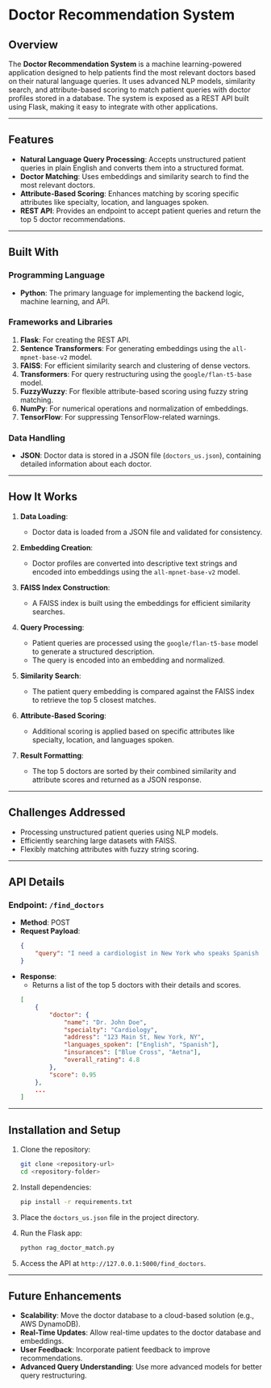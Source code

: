 # Doctor Recommendation System

## Overview
The **Doctor Recommendation System** is a machine learning-powered application designed to help patients find the most relevant doctors based on their natural language queries. It uses advanced NLP models, similarity search, and attribute-based scoring to match patient queries with doctor profiles stored in a database. The system is exposed as a REST API built using Flask, making it easy to integrate with other applications.

---

## Features
- **Natural Language Query Processing**: Accepts unstructured patient queries in plain English and converts them into a structured format.
- **Doctor Matching**: Uses embeddings and similarity search to find the most relevant doctors.
- **Attribute-Based Scoring**: Enhances matching by scoring specific attributes like specialty, location, and languages spoken.
- **REST API**: Provides an endpoint to accept patient queries and return the top 5 doctor recommendations.

---

## Built With
### **Programming Language**
- **Python**: The primary language for implementing the backend logic, machine learning, and API.

### **Frameworks and Libraries**
1. **Flask**: For creating the REST API.
2. **Sentence Transformers**: For generating embeddings using the `all-mpnet-base-v2` model.
3. **FAISS**: For efficient similarity search and clustering of dense vectors.
4. **Transformers**: For query restructuring using the `google/flan-t5-base` model.
5. **FuzzyWuzzy**: For flexible attribute-based scoring using fuzzy string matching.
6. **NumPy**: For numerical operations and normalization of embeddings.
7. **TensorFlow**: For suppressing TensorFlow-related warnings.

### **Data Handling**
- **JSON**: Doctor data is stored in a JSON file (`doctors_us.json`), containing detailed information about each doctor.

---

## How It Works
1. **Data Loading**:
   - Doctor data is loaded from a JSON file and validated for consistency.

2. **Embedding Creation**:
   - Doctor profiles are converted into descriptive text strings and encoded into embeddings using the `all-mpnet-base-v2` model.

3. **FAISS Index Construction**:
   - A FAISS index is built using the embeddings for efficient similarity searches.

4. **Query Processing**:
   - Patient queries are processed using the `google/flan-t5-base` model to generate a structured description.
   - The query is encoded into an embedding and normalized.

5. **Similarity Search**:
   - The patient query embedding is compared against the FAISS index to retrieve the top 5 closest matches.

6. **Attribute-Based Scoring**:
   - Additional scoring is applied based on specific attributes like specialty, location, and languages spoken.

7. **Result Formatting**:
   - The top 5 doctors are sorted by their combined similarity and attribute scores and returned as a JSON response.

---

## Challenges Addressed
- Processing unstructured patient queries using NLP models.
- Efficiently searching large datasets with FAISS.
- Flexibly matching attributes with fuzzy string scoring.

---

## API Details
### **Endpoint**: `/find_doctors`
- **Method**: POST
- **Request Payload**:
  ```json
  {
      "query": "I need a cardiologist in New York who speaks Spanish and accepts Blue Cross insurance."
  }
  ```
- **Response**:
  - Returns a list of the top 5 doctors with their details and scores.
  ```json
  [
      {
          "doctor": {
              "name": "Dr. John Doe",
              "specialty": "Cardiology",
              "address": "123 Main St, New York, NY",
              "languages_spoken": ["English", "Spanish"],
              "insurances": ["Blue Cross", "Aetna"],
              "overall_rating": 4.8
          },
          "score": 0.95
      },
      ...
  ]
  ```

---

## Installation and Setup
1. Clone the repository:
   ```bash
   git clone <repository-url>
   cd <repository-folder>
   ```

2. Install dependencies:
   ```bash
   pip install -r requirements.txt
   ```

3. Place the `doctors_us.json` file in the project directory.

4. Run the Flask app:
   ```bash
   python rag_doctor_match.py
   ```

5. Access the API at `http://127.0.0.1:5000/find_doctors`.

---

## Future Enhancements
- **Scalability**: Move the doctor database to a cloud-based solution (e.g., AWS DynamoDB).
- **Real-Time Updates**: Allow real-time updates to the doctor database and embeddings.
- **User Feedback**: Incorporate patient feedback to improve recommendations.
- **Advanced Query Understanding**: Use more advanced models for better query restructuring.


